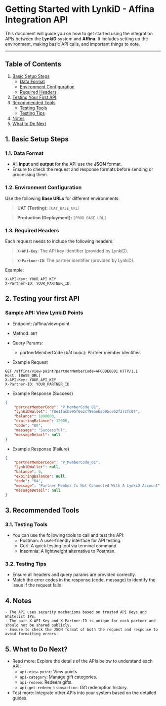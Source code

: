 # Getting Started with LynkiD - Affina Integration API

This document will guide you on how to get started using the integration APIs between the **LynkiD** system and **Affina**. It includes setting up the environment, making basic API calls, and important things to note.

---

## Table of Contents

1. [Basic Setup Steps](#set-up)
   - [Data Format](#format)
   - [Environment Configuration](#environment)
   - [Required Headers](#headers)
2. [Testing Your First API](#test-api)
3. [Recommended Tools](#tools)
    - [Testing Tools](#tool)
    - [Testing Tips](#check)
4. [Notes](#note)
5. [What to Do Next](#next-step)

## 1. Basic Setup Steps <a id="set-up"></a>

### 1.1. Data Format <a id="format"></a>

- All **input** and **output** for the API use the **JSON** format.
- Ensure to check the request and response formats before sending or processing them.

### 1.2. Environment Configuration <a id="environment"></a>

Use the following **Base URLs** for different environments:

> **UAT (Testing):** `[UAT_BASE_URL]`

> **Production (Deployment):** `[PROD_BASE_URL]`

### 1.3. Required Headers <a id="headers"></a>

Each request needs to include the following headers:

> **`X-API-Key`**: The API key identifier (provided by LynkiD).

> **`X-Partner-ID`**: The partner identifier (provided by LynkiD).

Example:

```http
X-API-Key: YOUR_API_KEY
X-Partner-ID: YOUR_PARTNER_ID
```

## 2. Testing your first API <a id="test-api"></a>

### Sample API: View LynkiD Points

-   Endpoint: /affina/view-point
-   Method: `GET`
-   Query Params:

    -   partnerMemberCode (bắt buộc): Partner member identifier.

-   Example Request

```
GET /affina/view-point?partnerMemberCode=AFCODE0001 HTTP/1.1
Host: [BASE_URL]
X-API-Key: YOUR_API_KEY
X-Partner-ID: YOUR_PARTNER_ID
```

-   Example Response (Success)

```json
{
    "partnerMemberCode": "P_MemberCode_01",
    "lynkiDWallet": "f8e1facb995f0e2cf9eaebab95ce62f273fc07",
    "balance": 1000000,
    "expiringBalance": 12000,
    "code": "00",
    "message": "Successful",
    "messageDetail": null
}
```

-   Example Response (Failure)

```json
{
    "partnerMemberCode": "P_MemberCode_01",
    "lynkiDWallet": null,
    "balance": 0,
    "expiringBalance": null,
    "code": "04",
    "message": "Partner Member Is Not Connected With A LynkiD Account",
    "messageDetail": null
}
```

## 3. Recommended Tools <a id="tools"></a>

### 3.1. Testing Tools <a id="tool"></a>

-   You can use the following tools to call and test the API:
    -   Postman: A user-friendly interface for API testing.
    -   Curl: A quick testing tool via terminal command.
    -   Insomnia: A lightweight alternative to Postman.

### 3.2. Testing Tips <a id="check"></a>

-   Ensure all headers and query params are provided correctly.
-   Match the error codes in the response (code, message) to identify the issue if the request fails

## 4. Notes <a id="note"></a>

    - The API uses security mechanisms based on trusted API Keys and Whitelist IPs.
    - The pair X-API-Key and X-Partner-ID is unique for each partner and should not be shared publicly.
    - Ensure to check the JSON format of both the request and response to avoid formatting errors.

## 5. What to Do Next? <a id="next-step"></a>

-   Read more: Explore the details of the APIs below to understand each API:
    -   `api-view-point`: View points.
    -   `api-category`: Manage gift categories.
    -   `api-redeem`: Redeem gifts.
    -   `api-get-redeem-transaction`: Gift redemption history.
-   Test more: Integrate other APIs into your system based on the detailed guides.
